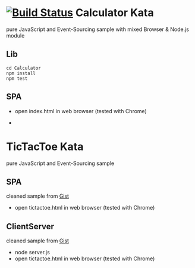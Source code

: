 [![Build Status](https://travis-ci.org/MikeBild/AppKatas.png?branch=master)](https://travis-ci.org/MikeBild/AppKatas)
Calculator Kata
====
pure JavaScript and Event-Sourcing sample with mixed Browser & Node.js module  

Lib
----
`cd Calculator`  
`npm install`  
`npm test` 

SPA
----
* open index.html in web browser (tested with Chrome)

-
TicTacToe Kata
====
pure JavaScript and Event-Sourcing sample  

SPA
----
cleaned sample from [Gist](https://gist.github.com/MikeBild/5926056)

* open tictactoe.html in web browser (tested with Chrome)


ClientServer
----
cleaned sample from [Gist](https://gist.github.com/MikeBild/e10f1c3e90ce4d17022a)

* node server.js
* open tictactoe.html in web browser (tested with Chrome)
